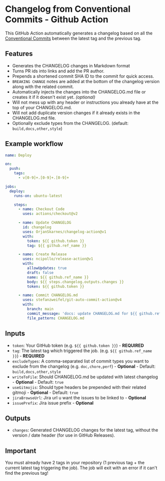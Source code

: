# Changelog from Conventional Commits - Github Action

This GitHub Action automatically generates a changelog based on all the [Conventional Commits](https://www.conventionalcommits.org) between the latest tag and the previous tag.

## Features

- Generates the CHANGELOG changes in Markdown format
- Turns PR ids into links and add the PR author.
- Prepends a shortened commit SHA ID to the commit for quick access.
- `BREAKING CHANGE` notes are added at the bottom of the changelog version along with the related commit.
- Automatically injects the changes into the CHANGELOG.md file or creates it if it doesn't exist yet. *(optional)*
- Will not mess up with any header or instructions you already have at the top of your CHANGELOG.md.
- Will not add duplicate version changes if it already exists in the CHANGELOG.md file.
- Optionally exclude types from the CHANGELOG. (default: `build,docs,other,style`)

## Example workflow
``` yaml
name: Deploy

on:
  push:
    tags:
      - v[0-9]+.[0-9]+.[0-9]+

jobs:
  deploy:
    runs-on: ubuntu-latest

    steps:
      - name: Checkout Code
        uses: actions/checkout@v2

      - name: Update CHANGELOG
        id: changelog
        uses: OrjanSkarnes/changelog-action@v1
        with:
          token: ${{ github.token }}
          tag: ${{ github.ref_name }}

      - name: Create Release
        uses: ncipollo/release-action@v1
        with:
          allowUpdates: true
          draft: false
          name: ${{ github.ref_name }}
          body: ${{ steps.changelog.outputs.changes }}
          token: ${{ github.token }}

      - name: Commit CHANGELOG.md
        uses: stefanzweifel/git-auto-commit-action@v4
        with:
          branch: main
          commit_message: 'docs: update CHANGELOG.md for ${{ github.ref_name }} [skip ci]'
          file_pattern: CHANGELOG.md
```

## Inputs
* `token`: Your GitHub token (e.g. `${{ github.token }}`) - **REQUIRED**
* `tag`: The latest tag which triggered the job. (e.g. `${{ github.ref_name }}`) - **REQUIRED**
* `excludeTypes`: A comma-separated list of commit types you want to exclude from the changelog (e.g. `doc,chore,perf`) - **Optional** - Default: `build,docs,other,style`
* `writeToFile`: Should CHANGELOG.md be updated with latest changelog - **Optional** - Default: `true`
* `useGitmojis`: Should type headers be prepended with their related gitmoji - **Optional** - Default: `true`
* `jiraBrowseUrl`: Jira url u want the issues to be linked to - **Optional** 
* `issuePrefix`: Jira issue prefix - **Optional** 

## Outputs
* `changes`: Generated CHANGELOG changes for the latest tag, without the version / date header (for use in GitHub Releases).

## Important

You must already have 2 tags in your repository (1 previous tag + the current latest tag triggering the job). The job will exit with an error if it can't find the previous tag!
